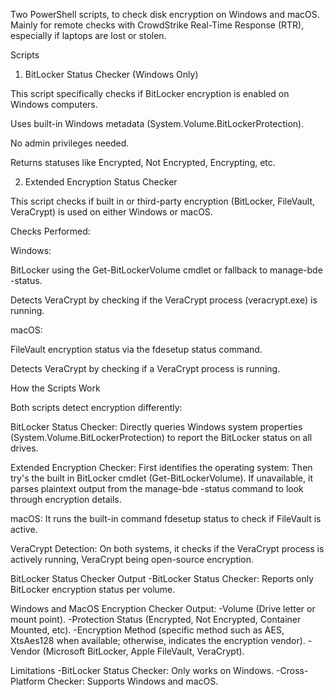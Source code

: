 Two PowerShell scripts, to check disk encryption on Windows and macOS. Mainly for remote checks with CrowdStrike Real-Time Response (RTR), especially if laptops are lost or stolen.

Scripts

1. BitLocker Status Checker (Windows Only)

This script specifically checks if BitLocker encryption is enabled on Windows computers.

Uses built-in Windows metadata (System.Volume.BitLockerProtection).

No admin privileges needed.

Returns statuses like Encrypted, Not Encrypted, Encrypting, etc.

2. Extended Encryption Status Checker

This script checks if built in or third-party encryption (BitLocker, FileVault, VeraCrypt) is used on either Windows or macOS.

Checks Performed:

Windows:

BitLocker using the Get-BitLockerVolume cmdlet or fallback to manage-bde -status.

Detects VeraCrypt by checking if the VeraCrypt process (veracrypt.exe) is running.

macOS:

FileVault encryption status via the fdesetup status command.

Detects VeraCrypt by checking if a VeraCrypt process is running.

How the Scripts Work

Both scripts detect encryption differently:

BitLocker Status Checker: Directly queries Windows system properties (System.Volume.BitLockerProtection) to report the BitLocker status on all drives.

Extended Encryption Checker: First identifies the operating system:
Then try's the built in BitLocker cmdlet (Get-BitLockerVolume). If unavailable, it parses plaintext output from the manage-bde -status command to look through encryption details.

macOS: It runs the built-in command fdesetup status to check if FileVault is active.

VeraCrypt Detection: On both systems, it checks if the VeraCrypt process is actively running, VeraCrypt being open-source encryption.

BitLocker Status Checker Output
-BitLocker Status Checker: Reports only BitLocker encryption status per volume.

Windows and MacOS Encryption Checker Output:
-Volume (Drive letter or mount point).
-Protection Status (Encrypted, Not Encrypted, Container Mounted, etc).
-Encryption Method (specific method such as AES, XtsAes128 when available; otherwise, indicates the encryption vendor).
-Vendor (Microsoft BitLocker, Apple FileVault, VeraCrypt).

Limitations
-BitLocker Status Checker: Only works on Windows.
-Cross-Platform Checker: Supports Windows and macOS.
